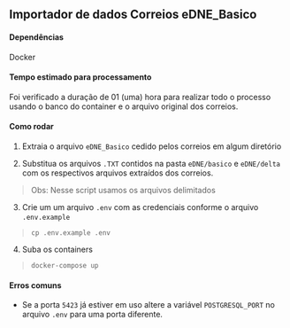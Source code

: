 ## Importador de dados Correios eDNE_Basico

#### Dependências
 Docker

#### Tempo estimado para processamento
 Foi verificado a duração de 01 (uma) hora para realizar todo o processo 
 usando o banco do container e o arquivo original dos correios.

#### Como rodar
1) Extraia o arquivo `eDNE_Basico` cedido pelos correios em algum diretório

2) Substitua os arquivos `.TXT` contidos na pasta `eDNE/basico` e `eDNE/delta`
com os respectivos arquivos extraídos dos correios.
> Obs: Nesse script usamos os arquivos delimitados

3) Crie um um arquivo `.env` com as credenciais conforme o arquivo `.env.example`
>`cp .env.example .env`

4) Suba os containers
>`docker-compose up`

#### Erros comuns
- Se a porta `5423` já estiver em uso altere a variável `POSTGRESQL_PORT` no arquivo `.env` para uma porta diferente.
